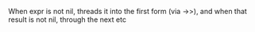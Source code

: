 When expr is not nil, threads it into the first form (via ->>),
  and when that result is not nil, through the next etc